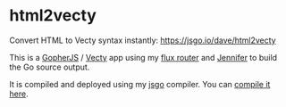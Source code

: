 # html2vecty

Convert HTML to Vecty syntax instantly: https://jsgo.io/dave/html2vecty

This is a [GopherJS](https://github.com/gopherjs/gopherjs) / [Vecty](https://github.com/gopherjs/vecty) app using 
my [flux router](https://github.com/dave/flux) and [Jennifer](https://github.com/dave/jennifer) to build the 
Go source output.

It is compiled and deployed using my [jsgo](https://github.com/dave/jsgo) compiler. You can [compile it 
here](https://compile.jsgo.io/dave/html2vecty).
